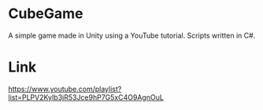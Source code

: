 # CubeGame
A simple game made in Unity using a YouTube tutorial. Scripts written in C#.
# Link
https://www.youtube.com/playlist?list=PLPV2KyIb3jR53Jce9hP7G5xC4O9AgnOuL

